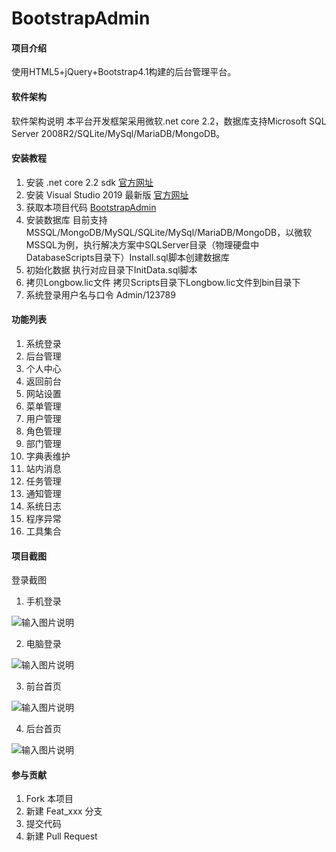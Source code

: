 ﻿# BootstrapAdmin

#### 项目介绍
使用HTML5+jQuery+Bootstrap4.1构建的后台管理平台。


#### 软件架构
软件架构说明
本平台开发框架采用微软.net core 2.2，数据库支持Microsoft SQL Server 2008R2/SQLite/MySql/MariaDB/MongoDB。

#### 安装教程

1. 安装 .net core 2.2 sdk [官方网址](http://www.microsoft.com/net/download)
2. 安装 Visual Studio 2019 最新版 [官方网址](https://visualstudio.microsoft.com/vs/getting-started/)
3. 获取本项目代码 [BootstrapAdmin](https://gitee.com/LgbAdmin/BootstrapAdmin)
4. 安装数据库
目前支持MSSQL/MongoDB/MySQL/SQLite/MySql/MariaDB/MongoDB，以微软MSSQL为例，执行解决方案中SQLServer目录（物理硬盘中DatabaseScripts目录下）Install.sql脚本创建数据库
5. 初始化数据
执行对应目录下InitData.sql脚本
6. 拷贝Longbow.lic文件
拷贝Scripts目录下Longbow.lic文件到bin目录下
7. 系统登录用户名与口令
Admin/123789

#### 功能列表

1. 系统登录
2. 后台管理
3. 个人中心
4. 返回前台
5. 网站设置
6. 菜单管理
7. 用户管理
8. 角色管理
9. 部门管理
10. 字典表维护
11. 站内消息
12. 任务管理
13. 通知管理
14. 系统日志
15. 程序异常
16. 工具集合

#### 项目截图

登录截图

1. 手机登录

![输入图片说明](https://images.gitee.com/uploads/images/2018/0925/171428_a581e157_554725.png "Loginm.png")

2. 电脑登录

![输入图片说明](https://images.gitee.com/uploads/images/2018/0925/171640_2224523f_554725.png "Login.png")

3. 前台首页

![输入图片说明](https://images.gitee.com/uploads/images/2018/0925/171658_f480f25f_554725.png "PalletHome.png")

4. 后台首页

![输入图片说明](https://images.gitee.com/uploads/images/2018/0925/171712_d00fae48_554725.png "BAHome.png")

#### 参与贡献

1. Fork 本项目
2. 新建 Feat_xxx 分支
3. 提交代码
4. 新建 Pull Request
